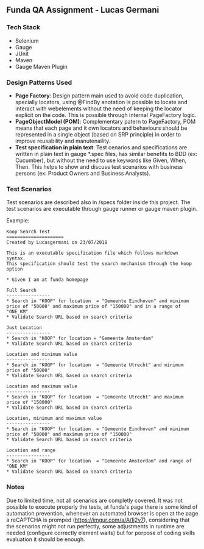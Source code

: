 ## Funda QA Assignment - Lucas Germani

### Tech Stack

- Selenium
- Gauge
- JUnit
- Maven
- Gauge Maven Plugin

### Design Patterns Used
- **Page Factory**: Design pattern main used to avoid code duplication, specially locators, using @FindBy anotation is possible to locate and interact with webelements without the need of keeping the locator explicit on the code. This is possible through internal PageFactory logic.
- **PageObjectModel (POM)**: Complementary patern to PageFactory, POM means that each page and it own locators and behaviours should be represented in a single object (based on SRP principle) in order to improve reusability and manutenaility.
- **Test specification in plain text**: Test cenarios and specifications are written in plain text in gauge *.spec files, has similar benefits to BDD (ex: Cucumber), but without the need to use keywords like Given, When, Then. This helps to show and discuss test scenarios with business persons (ex: Product Owners and Business Analysts).

### Test Scenarios
Test scenarios are described also in /specs folder inside this project.
The test scenarios are executable through gauge runner or gauge maven plugin.

Example:

````
Koop Search Test
=====================
Created by Lucasgermani on 23/07/2018

This is an executable specification file which follows markdown syntax.
This specification should test the search mechanism through the koop option

* Given I am at funda homepage

Full Search
----------------
* Search in "KOOP" for location  = "Gemeente Eindhoven" and minimum price of "50000" and maximum price of "150000" and in a range of "ONE_KM"
* Validate Search URL based on search criteria

Just Location
----------------
* Search in "KOOP" for location = "Gemeente Amsterdam"
* Validate Search URL based on search criteria

Location and minimum value
----------------
* Search in "KOOP" for location  = "Gemeente Utrecht" and minimum price of "50000"
* Validate Search URL based on search criteria

Location and maximum value
----------------
* Search in "KOOP" for location  = "Gemeente Utrecht" and maximum price of "150000"
* Validate Search URL based on search criteria

Location, minimum and maximum value
----------------
* Search in "KOOP" for location  = "Gemeente Eindhoven" and minimum price of "50000" and maximum price of "150000"
* Validate Search URL based on search criteria

Location and range
----------------
* Search in "KOOP" for location  = "Gemeente Amsterdam" and range of "ONE_KM"
* Validate Search URL based on search criteria

````


### Notes
Due to limited  time, not all scenarios are completly covered.
It was not possible to execute properly the tests, at funda's page there is some kind of automation prevention, whenever an automated browser is open at the page a reCAPTCHA is promped (https://imgur.com/a/Ai1j2v7), considering that the scenarios might not run perfectly, some adjustments in runtime are needed (configure correctly element waits) but for porpose of coding skills evaluation it should be enough.
